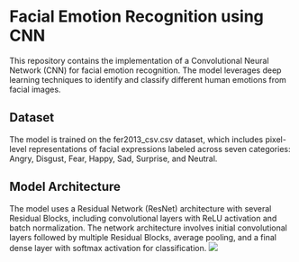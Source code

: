 # Facial Emotion Recognition using CNN

This repository contains the implementation of a Convolutional Neural Network (CNN) for facial emotion recognition. The model leverages deep learning techniques to identify and classify different human emotions from facial images.

## Dataset
The model is trained on the fer2013_csv.csv dataset, which includes pixel-level representations of facial expressions labeled across seven categories: Angry, Disgust, Fear, Happy, Sad, Surprise, and Neutral.


## Model Architecture
The model uses a Residual Network (ResNet) architecture with several Residual Blocks, including convolutional layers with ReLU activation and batch normalization. The network architecture involves initial convolutional layers followed by multiple Residual Blocks, average pooling, and a final dense layer with softmax activation for classification.
<img src="/media/CNNsModel.png">

